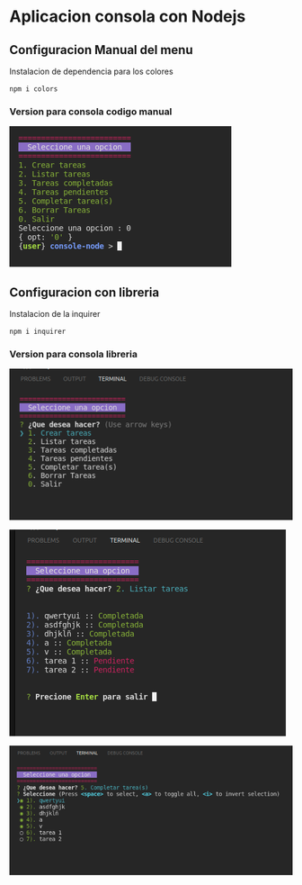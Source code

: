 # Aplicacion consola con Nodejs


## Configuracion Manual del menu
Instalacion de dependencia para los colores

```shell
npm i colors
```

### Version para consola codigo manual
![Consola](./img/01.png)

## Configuracion con libreria

Instalacion de la inquirer

```shell
npm i inquirer
```

### Version para consola libreria

![Consola 1](./img/02.png)

![Consola 2](./img/03.png)

![Consola 3 ](./img/04.png)
